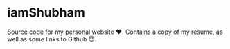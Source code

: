 # iamShubham
Source code for my personal website ❤️. Contains a copy of my resume, as well as some links to Github 😇.
